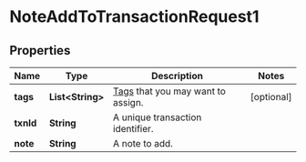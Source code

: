 

# NoteAddToTransactionRequest1


## Properties

| Name | Type | Description | Notes |
|------------ | ------------- | ------------- | -------------|
|**tags** | **List&lt;String&gt;** | [Tags](https://docs.sumsub.com/reference) that you may want to assign. |  [optional] |
|**txnId** | **String** | A unique transaction identifier. |  |
|**note** | **String** | A note to add. |  |



